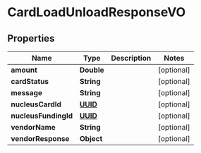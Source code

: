 
# CardLoadUnloadResponseVO

## Properties
Name | Type | Description | Notes
------------ | ------------- | ------------- | -------------
**amount** | **Double** |  |  [optional]
**cardStatus** | **String** |  |  [optional]
**message** | **String** |  |  [optional]
**nucleusCardId** | [**UUID**](UUID.md) |  |  [optional]
**nucleusFundingId** | [**UUID**](UUID.md) |  |  [optional]
**vendorName** | **String** |  |  [optional]
**vendorResponse** | **Object** |  |  [optional]



